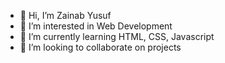 - 👋 Hi, I’m Zainab Yusuf
- 👀 I’m interested in Web Development
- 🌱 I’m currently learning HTML, CSS, Javascript
- 💞️ I’m looking to collaborate on projects

<!---
zaynerb/zaynerb is a ✨ special ✨ repository because its `README.md` (this file) appears on your GitHub profile.
You can click the Preview link to take a look at your changes.
--->
